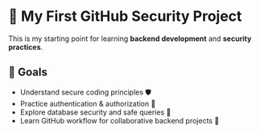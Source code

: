 # 🔐 My First GitHub Security Project  

This is my starting point for learning **backend development** and **security practices**.  

## 📌 Goals
- Understand secure coding principles 🛡️  
- Practice authentication & authorization 🔑  
- Explore database security and safe queries 💾  
- Learn GitHub workflow for collaborative backend projects 🤝  


